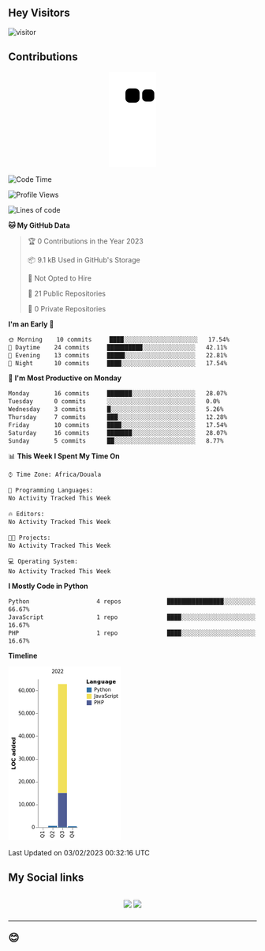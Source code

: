 ## Hey Visitors
![visitor](https://profile-counter.glitch.me/Fotsingboris/count.svg)

## Contributions
<p align="center">
  <img src="https://raw.githubusercontent.com/Fotsingboris/Fotsingboris/output/github-contribution-grid-snake.svg" />
</p>

<!--START_SECTION:waka-->
![Code Time](http://img.shields.io/badge/Code%20Time-178%20hrs%2043%20mins-blue)

![Profile Views](http://img.shields.io/badge/Profile%20Views-0-blue)

![Lines of code](https://img.shields.io/badge/From%20Hello%20World%20I%27ve%20Written-64%20Thousand%20lines%20of%20code-blue)

**🐱 My GitHub Data** 

> 🏆 0 Contributions in the Year 2023
 > 
> 📦 9.1 kB Used in GitHub's Storage 
 > 
> 🚫 Not Opted to Hire
 > 
> 📜 21 Public Repositories 
 > 
> 🔑 0 Private Repositories  
 > 
**I'm an Early 🐤** 

```text
🌞 Morning    10 commits     ████░░░░░░░░░░░░░░░░░░░░░   17.54% 
🌆 Daytime    24 commits     ██████████░░░░░░░░░░░░░░░   42.11% 
🌃 Evening    13 commits     █████░░░░░░░░░░░░░░░░░░░░   22.81% 
🌙 Night      10 commits     ████░░░░░░░░░░░░░░░░░░░░░   17.54%

```
📅 **I'm Most Productive on Monday** 

```text
Monday       16 commits     ███████░░░░░░░░░░░░░░░░░░   28.07% 
Tuesday      0 commits      ░░░░░░░░░░░░░░░░░░░░░░░░░   0.0% 
Wednesday    3 commits      █░░░░░░░░░░░░░░░░░░░░░░░░   5.26% 
Thursday     7 commits      ███░░░░░░░░░░░░░░░░░░░░░░   12.28% 
Friday       10 commits     ████░░░░░░░░░░░░░░░░░░░░░   17.54% 
Saturday     16 commits     ███████░░░░░░░░░░░░░░░░░░   28.07% 
Sunday       5 commits      ██░░░░░░░░░░░░░░░░░░░░░░░   8.77%

```


📊 **This Week I Spent My Time On** 

```text
⌚︎ Time Zone: Africa/Douala

💬 Programming Languages: 
No Activity Tracked This Week

🔥 Editors: 
No Activity Tracked This Week

🐱‍💻 Projects: 
No Activity Tracked This Week

💻 Operating System: 
No Activity Tracked This Week

```

**I Mostly Code in Python** 

```text
Python                   4 repos             ████████████████░░░░░░░░░   66.67% 
JavaScript               1 repo              ████░░░░░░░░░░░░░░░░░░░░░   16.67% 
PHP                      1 repo              ████░░░░░░░░░░░░░░░░░░░░░   16.67%

```


**Timeline**

![Chart not found](https://raw.githubusercontent.com/Fotsingboris/Fotsingboris/main/charts/bar_graph.png) 


 Last Updated on 03/02/2023 00:32:16 UTC
<!--END_SECTION:waka-->

<h2>My Social links <h2>
<p align="center">
   <a href="https://linkedin.com/in/Fotsingboris-Mathieu"><img src="https://img.shields.io/badge/linkedin-%230077B5.svg?style=for-the-badge&logo=linkedin&logoColor=white"></a>
   <a href="https://instagram.com/Fotsingboris"><img src="https://img.shields.io/badge/instagram-%23E4405F.svg?style=for-the-badge&logo=Instagram&logoColor=white"></a>
  </p>
<hr>
😊
